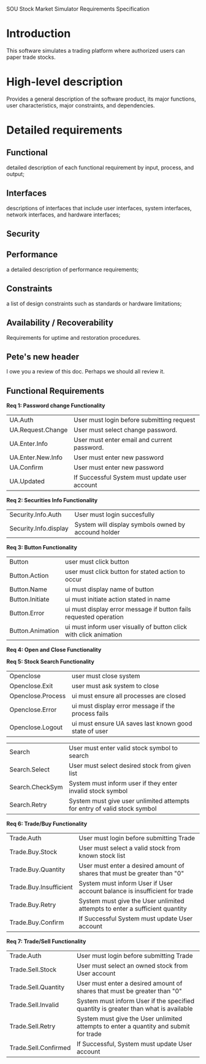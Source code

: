 SOU Stock Market Simulator Requirements Specification
# Introduction
This software simulates a trading platform where authorized users can 
paper trade stocks.
# High-level description
Provides a general description of the software product, its major functions, user characteristics, major constraints, and dependencies.
# Detailed requirements 
## Functional
detailed description of each functional requirement by input, process, and output; 
## Interfaces
descriptions of interfaces that include user interfaces, system interfaces, network interfaces, and hardware interfaces; 
## Security
## Performance
a detailed description of performance requirements; 
## Constraints
a list of design constraints such as standards or hardware limitations;
## Availability / Recoverability
Requirements for uptime and restoration procedures.

## Pete's new header
I owe you a review of this doc.
Perhaps we should all review it.

## Functional Requirements

**Req 1: Password change Functionality**
  
<table>
	<tr>
		<td>UA.Auth</td>
		<td>User must login before submitting request</td>
	</tr>
	<tr>
		<td>UA.Request.Change</td>
		<td>User must select change password.</td>
	</tr>
	<tr>
		<td>UA.Enter.Info</td>
		<td>User must enter email and current password.</td>
	</tr>
	<tr>
		<td>UA.Enter.New.Info</td>
		<td>User must enter new password</td>
	</tr>
	<tr>
		<td>UA.Confirm</td>
		<td>User must enter new password</td>
	</tr>
	<tr>
		<td>UA.Updated</td>
		<td>If Successful System must update user account</td>
	</tr>
</table>

**Req 2: Securities Info Functionality**
  
<table>
	<tr>
		<td>Security.Info.Auth</td>
		<td>User must login succesfully</td>
	</tr>
	<tr>
		<td>Security.Info.display</td>
		<td>System will display symbols owned by accound holder</td>
	</tr>
</table>

**Req 3: Button Functionality**

<table>
	<tr>
		<td>Button</td>
		<td>user must click button</td>
	</tr>
	<tr>
		<td>Button.Action</td>
		<td>user must click button for stated action to occur</td>
	</tr>
	<tr>
		<td>Button.Name</td>
		<td>ui must display name of button</td>
	</tr>
	<tr>
		<td>Button.Initiate</td>
		<td>ui must initiate action stated in name</td>
	</tr>
	<tr>
		<td>Button.Error</td>
		<td>ui must display error message if button fails requested operation</td>
	</tr>
	<tr>
		<td>Button.Animation</td>
		<td>ui must inform user visually of button click with click animation</td>
	</tr>
</table>

**Req 4: Open and Close Functionality**

<table>
	<tr>
		<td>Openclose</td>
		<td>user must close system</td>
	</tr>
	<tr>
		<td>Openclose.Exit</td>
		<td>user must ask system to close</td>
	</tr>
	<tr>
		<td>Openclose.Process</td>
		<td>ui must ensure all processes are closed</td>
	</tr>
	<tr>
		<td>Openclose.Error</td>
		<td>ui must display error message if the process fails</td>
	</tr>
	<tr>
		<td>Openclose.Logout</td>
		<td>ui must ensure UA saves last known good state of user</td>
	</tr>

**Req 5: Stock Search Functionality**

<table>
	<tr>
		<td>Search</td>
		<td>User must enter valid stock symbol to search</td>
	</tr>
	<tr>
		<td>Search.Select</td>
		<td>User must select desired stock from given list</td>
	</tr>
	<tr>
		<td>Search.CheckSym</td>
		<td>System must inform user if they enter invalid stock symbol</td>
	</tr>
	<tr>
		<td>Search.Retry</td>
		<td>System must give user unlimited attempts for entry of valid stock symbol</td>
	</tr>
</table>

**Req 6: Trade/Buy Functionality**

<table>
	<tr>
		<td>Trade.Auth</td>
		<td>User must login before submitting Trade</td>
	</tr>
	<tr>
		<td>Trade.Buy.Stock</td>
		<td>User must select a valid stock from known stock list</td>
	</tr>
	<tr>
		<td>Trade.Buy.Quantity</td>
		<td>User must enter a desired amount of shares that must be greater than "0"</td>
	</tr>
	<tr>
		<td>Trade.Buy.Insufficient</td>
		<td>System must inform User if User account balance is insufficient for trade</td>
	</tr>
	<tr>
		<td>Trade.Buy.Retry</td>
		<td>System must give the User unlimited attempts to enter a sufficient quantity</td>
	</tr>
	<tr>
		<td>Trade.Buy.Confirm</td>
		<td>If Successful System must update User account</td>
	</tr>
</table>

**Req 7: Trade/Sell Functionality**

<table>
	<tr>
		<td>Trade.Auth</td>
		<td>User must login before submitting Trade</td>
	</tr>
	<tr>
		<td>Trade.Sell.Stock</td>
		<td>User must select an owned stock from User account</td>
	</tr>
	<tr>
		<td>Trade.Sell.Quantity</td>
		<td>User must enter a desired amount of shares that must be greater than "0"</td>
	</tr>	
	<tr>
		<td>Trade.Sell.Invalid</td>
		<td>System must inform User if the specified quantity is greater than what is available</td>
	</tr>
	<tr>
		<td>Trade.Sell.Retry</td>
		<td>System must give the User unlimited attempts to enter a quantity and submit for trade</td>
	</tr>
	<tr>
		<td>Trade.Sell.Confirmed</td>
		<td>If Successful, System must update User account</td>
	</tr>
</table>
